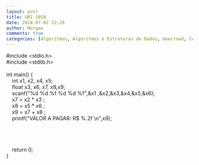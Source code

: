 ```yaml
---
layout: post
title: URI 1010
date: 2024-07-02 22:29
author: Morgao
comments: true
categories: [Algoritmos, Algoritmos e Estruturas de Dados, beecrowd, Curiosidades]
---
```

#include &lt;stdio.h&gt;<br />#include &lt;stdlib.h&gt;<br /><br />int main() {<br />&nbsp;&nbsp;&nbsp; int x1, x2, x4, x5;<br />&nbsp;&nbsp;&nbsp; float x3, x6, x7, x8,x9;<br />&nbsp;&nbsp;&nbsp; scanf("%d %d %f %d %d %f",&amp;x1 ,&amp;x2,&amp;x3,&amp;x4,&amp;x5,&amp;x6);<br />&nbsp;&nbsp;&nbsp; x7 = x2 * x3 ;<br />&nbsp;&nbsp;&nbsp; x8 = x5 * x6 ;<br />&nbsp;&nbsp;&nbsp; x9 = x7 + x8 ;<br />&nbsp;&nbsp;&nbsp; printf("VALOR A PAGAR: R$ %.2f \n",x9);<br />&nbsp;&nbsp;&nbsp; <br />&nbsp;&nbsp;&nbsp; <br />&nbsp;&nbsp;&nbsp; <br />&nbsp;&nbsp;&nbsp; <br />&nbsp;&nbsp;&nbsp; return 0;<br />}
